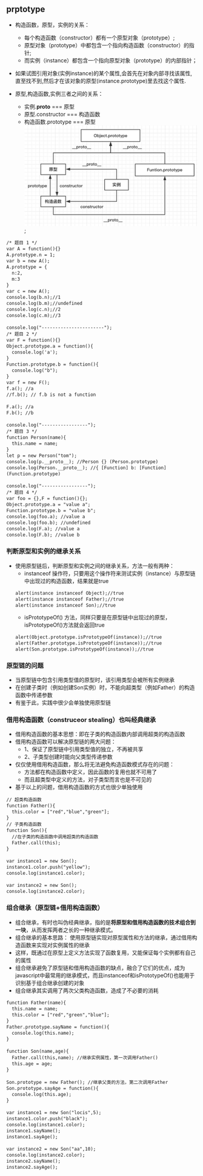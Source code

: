 ## prptotype

- 构造函数，原型，实例的关系：
  - 每个构造函数（constructor）都有一个原型对象（prototype）;
  - 原型对象（prototype）中都包含一个指向构造函数（constructor）的指针;
  - 而实例（instance）都包含一个指向原型对象（prototype）的内部指针；

- 如果试图引用对象(实例instance)的某个属性,会首先在对象内部寻找该属性,直至找不到,然后才在该对象的原型(instance.prototype)里去找这个属性.

- 原型,构造函数,实例三者之间的关系：
  - 实例.__proto__ === 原型
  - 原型.constructor === 构造函数
  - 构造函数.prototype === 原型
![](./原型，实例，构造函数.jpg);
```
/* 题目 1 */
var A = function(){}
A.prototype.n = 1;
var b = new A();
A.prototype = {
  n:2,
  m:3
}
var c = new A();
console.log(b.n);//1
console.log(b.m);//undefined
console.log(c.n);//2
console.log(c.m);//3

console.log("-----------------------");
/* 题目 2 */
var F = function(){}
Object.prototype.a = function(){
  console.log('a');
}
Function.prototype.b = function(){
  console.log("b");
}
var f = new F();
f.a(); //a
//f.b(); // f.b is not a function

F.a(); //a
F.b(); //b

console.log("-----------------");
/* 题目 3 */
function Person(name){
  this.name = name;
}
let p = new Person("tom");
console.log(p.__proto__); //Person {} (Person.prototype)
console.log(Person.__proto__); //{ [Function] b: [Function] (Function.prototype)

console.log("-----------------");
/* 题目 4 */
var foo = {},F = function(){};
Object.prototype.a = "value a";
Function.prototype.b = "value b";
console.log(foo.a); //value a
console.log(foo.b); //undefined
console.log(F.a); //value a
console.log(F.b); //value b

```

### 判断原型和实例的继承关系

- 使用原型链后，判断原型和实例之间的继承关系，方法一般有两种：
  - instanceof 操作符，只要用这个操作符来测试实例（instance）与原型链中出现过的构造函数，结果就是true
  ```
  alert(instance instanceof Object);//true
  alert(instance instanceof Father);//true
  alert(instance instanceof Son);//true
  ```
  - isPrototypeOf() 方法，同样只要是在原型链中出现过的原型，isPrototypeOf()方法就会返回true
  ```
  alert(Object.prototype.isPrototypeOf(instance));//true
  alert(Father.prototype.isPrototypeOf(instance));//true
  alert(Son.prototype.isPrototypeOf(instance));//true
  ```

### 原型链的问题
- 当原型链中包含引用类型值的原型时，该引用类型会被所有实例继承
- 在创建子类时（例如创建Son实例）时，不能向超类型（例如Father）的构造函数中传递参数
- 有鉴于此，实践中很少会单独使用原型链

### 借用构造函数（construceor stealing）也叫经典继承

- 借用构造函数的基本思想：即在子类的构造函数内部调用超类的构造函数
- 借用构造函数可以解决原型链的两大问题：
  - 1、保证了原型链中引用类型值的独立，不再被共享
  - 2、子类型创建时能向父类型传递参数
- 仅仅使用借用构造函数，那么将无法避免构造函数模式存在的问题：
  - 方法都在构造函数中定义，因此函数的复用也就不可用了
  - 而且超类型中定义的方法，对子类型而言也是不可见的
- 基于以上的问题，借用构造函数的方式也很少单独使用
```
// 超类构造函数 
function Father(){
  this.color = ["red","blue","green"];
}
// 子类构造函数
function Son(){
  //在子类的构造函数中调用超类的构造函数
  Father.call(this);
}

var instance1 = new Son();
instance1.color.push("yellow");
console.log(instance1.color);

var instance2 = new Son();
console.log(instance2.color);
```

### 组合继承（原型链+借用构造函数）

- 组合继承，有时也叫伪经典继承，指的是**将原型和借用构造函数的技术组合到一块**，从而发挥两者之长的一种继承模式。
- 组合继承的基本思路： 使用原型链实现对原型属性和方法的继承，通过借用构造函数来实现对实例属性的继承
- 这样，既通过在原型上定义方法实现了函数复用，又能保证每个实例都有自己的属性
- 组合继承避免了原型链和借用构造函数的缺点，融合了它们的优点，成为javascript中最常用的继承模式，而且instanceof和isPrototypeOf()也能用于识别基于组合继承创建的对象
- 组合继承其实调用了两次父类构造函数，造成了不必要的消耗
```
function Father(name){
  this.name = name;
  this.color = ["red","green","blue"];
}
Father.prototype.sayName = function(){
  console.log(this.name);
}

function Son(name,age){
  Father.call(this,name); //继承实例属性，第一次调用Father()
  this.age = age;
}

Son.prototype = new Father(); //继承父类的方法，第二次调用Father
Son.prototype.sayAge = function(){
  console.log(this.age);
}

var instance1 = new Son("locis",5);
instance1.color.push("black");
console.log(instance1.color);
instance1.sayName();
instance1.sayAge();

var instance2 = new Son("aa",10);
console.log(instance2.color);
instance2.sayName();
instance2.sayAge();
```